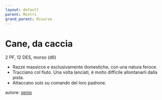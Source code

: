 ```yaml
---
layout: default
parent: Mostri
grand_parent: Risorse
---
```

# Cane, da caccia
2 PF, 12 DES, morso (d6)  
- Razze massicce e esclusivamente domestiche, con una natura feroce.
- Tracciano col fiuto. Una volta lanciati, è molto difficile allontanarli dalla pista.
- Attaccano solo su comando del loro padrone.

autore: [xenio](https://xenioinabottle.blogspot.com)
